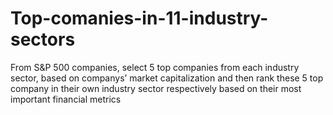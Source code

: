# Top-comanies-in-11-industry-sectors

From S&P 500 companies, select 5 top companies from each industry sector, based on companys’ market capitalization 
and then rank these 5 top company in their own industry sector respectively based on their most important 
financial metrics
